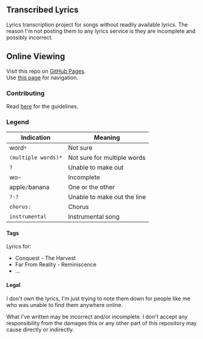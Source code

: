 ## Transcribed Lyrics
Lyrics transcription project for songs without readily available lyrics. The reason I'm not posting them to any lyrics service is they are incomplete and possibly incorrect.

## Online Viewing
Visit this repo on [GitHub Pages](https://kittenparry.github.io/transcribed-lyrics/).    
Use [this page](https://kittenparry.github.io/transcribed-lyrics/Bands/Navigation) for navigation.

### Contributing
Read [here](CONTRIBUTING.md) for the guidelines.

### Legend
Indication | Meaning
-|-
word`*` | Not sure
`(multiple words)*` | Not sure for multiple words
`?` | Unable to make out
wo`~` | Incomplete
apple`/`banana | One or the other
`?-?` | Unable to make out the line
`chorus:` | Chorus
`instrumental` | Instrumental song

#### Tags
Lyrics for:
* Conquest - The Harvest
* Far From Reality - Reminiscence
* ...

#### Legal
I don't own the lyrics, I'm just trying to note them down for people like me who was unable to find them anywhere online.

What I've written may be incorrect and/or incomplete. I don't accept any responsibility from the damages  this or any other part of this repository may cause directly or indirectly.
